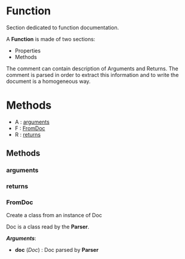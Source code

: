 # Function



Section dedicated to function documentation.

A **Function** is made of two sections:
- Properties
- Methods

The comment can contain description of Arguments and Returns.
The comment is parsed in order to extract this information and to
write the document is a homogeneous way.



# Methods
- A : [arguments](#arguments) 
- F : [FromDoc](#fromdoc) 
- R : [returns](#returns) 

## Methods

### arguments




### returns




### FromDoc

Create a class from an instance of Doc

Doc is a class read by the **Parser**.



***Arguments***:
- **doc** (_Doc_) : Doc parsed by **Parser**





